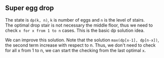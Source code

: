 ## Super egg drop
The state is `dp(k, n)`, `k` is number of eggs and `n` is the level of stairs. <br />
The optimal drop stair is not necessary the middle floor, thus we need to check `x for x from 1 to n` cases. This is the basic dp solution idea. <br />

We can improve this solution. Note that the solution `max(dp[x-1], dp[n-x])`, the second term increase with respect to n. Thus, we don't need to check for all x from 1 to n, we can start the checking from the last optimal `x`.
